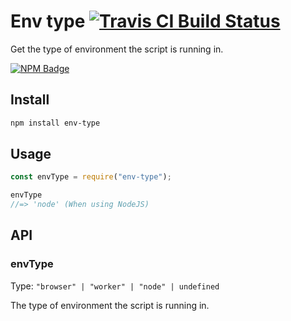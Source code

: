 # Env type [![Travis CI Build Status](https://img.shields.io/travis/com/Richienb/env-type/master.svg?style=for-the-badge)](https://travis-ci.com/Richienb/env-type)

Get the type of environment the script is running in.

[![NPM Badge](https://nodei.co/npm/env-type.png)](https://npmjs.com/package/env-type)

## Install

```sh
npm install env-type
```

## Usage

```js
const envType = require("env-type");

envType
//=> 'node' (When using NodeJS)
```

## API

### envType

Type: `"browser" | "worker" | "node" | undefined`

The type of environment the script is running in.
